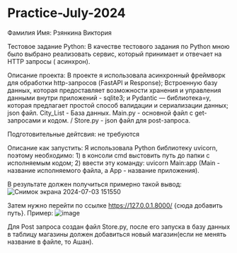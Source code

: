 # Practice-July-2024
Фамилия Имя: Рзянкина Виктория

Тестовое задание Python: В качестве тестового задания по Python мною было выбрано реализовать сервис, который принимает и отвечает на HTTP запросы ( асинхрон).

Описание проекта: В проекте я использовала асинхронный фреймворк для обработки http-запросов (FastAPI и Response); Встроенную базу данных, которая предоставляет возможности хранения и управления данными внутри приложений - sqlite3; и Pydantic — библиотека=у, которая предлагает простой способ валидации и сериализации данных; json файл. City_List - База данных. Main.py - основной файл с get-запросами и кодом. / Store.py - json файл для post-запроса.

Подготовительные дейтсвия: не требуются

Описание как запустить: Я использовала Python библиотеку uvicorn, поэтому необходимо: 1) в консоли cmd выстовить путь до папки с исполняемым кодом; 2) ввести эту команду: uvicorn Main:app (Main - название исполняемого файла, а App -  название приложения). 

  В результате должен получиться примерно такой вывод:
  ![Снимок экрана 2024-07-03 151550](https://github.com/VikaRzyankina/Practice-July-2024/assets/124519094/49eb879e-e8b8-4347-b61b-31a297e8ae19)
  
  Затем нужно перейти по ссылке https://127.0.0.1.8000/ {сюда добавить путь}.
  Пример: ![image](https://github.com/VikaRzyankina/Practice-July-2024/assets/124519094/c390e6dc-7c05-47df-94f4-f2a970664d06)

  Для Post запроса создан файл Store.py, после его запуска в базу данных в таблицу магазины должен добавиться новый магазин(если не менять название в файле, то Ашан).
